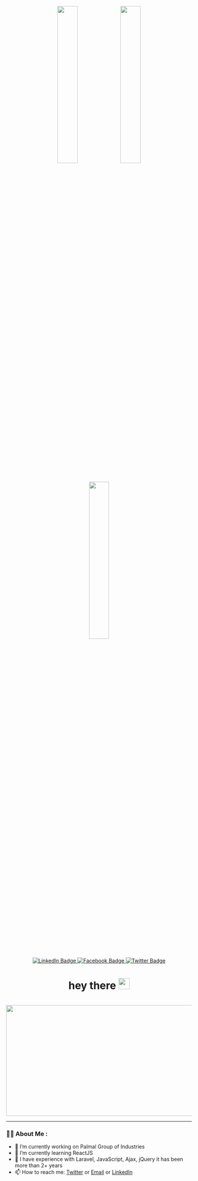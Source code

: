 
<div id="header" align="center">
  <img src="https://media.giphy.com/media/4rZA5D22301iMgrUNd/giphy.gif" width="33%"/>
  <img src="https://media.giphy.com/media/AIdGhVzDyXioKnLya7/giphy.gif" width="33%"/>
  <img src="https://media.giphy.com/media/bJ4TVNYNUympPgcpem/giphy.gif" width="33%"/>
</div>

<div align="center" id="badges">
  <a href="https://www.linkedin.com/in/pitash-kumar/">
    <img src="https://img.shields.io/badge/LinkedIn-blue?style=for-the-badge&logo=linkedin&logoColor=white" alt="LinkedIn Badge"/>
  </a>
  <a href="your-facebook-URL">
    <img src="https://img.shields.io/badge/Facebook-red?style=for-the-badge&logo=facebook&logoColor=white" alt="Facebook Badge"/>
  </a>
  <a href="your-twitter-URL">
    <img src="https://img.shields.io/badge/Twitter-blue?style=for-the-badge&logo=twitter&logoColor=white" alt="Twitter Badge"/>
  </a>
</div>
<div align="center">
 <img src="https://komarev.com/ghpvc/?username=pitash&style=flat-square&color=blue" alt=""/>
</div>
<h1 align="center">
  hey there
  <img src="https://media.giphy.com/media/hvRJCLFzcasrR4ia7z/giphy.gif" width="30px"/>
</h1>
<br>
<div align="center">
  <img src="https://media.giphy.com/media/dWesBcTLavkZuG35MI/giphy.gif" width="600" height="300"/>
</div>

---

### :man_technologist: About Me :

- 🔭 I’m currently working on Palmal Group of Industries
- 🌱 I’m currently learning ReactJS
- 🗿 I have experience with Laravel, JavaScript, Ajax, jQuery it has been more than 2+ years
- 📫 How to reach me: [Twitter](https://twitter.com/pitash-kumar) or [Email](mailto:pitashkumar03@gmail.com) or [LinkedIn](https://linkedin.com/pitash-kumar)
